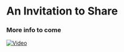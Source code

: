

# An Invitation to Share

### More info to come


[![Video](http://img.youtube.com/vi/jo7abX55ccM/0.jpg)](http://www.youtube.com/watch?v=jo7abX55ccM)





